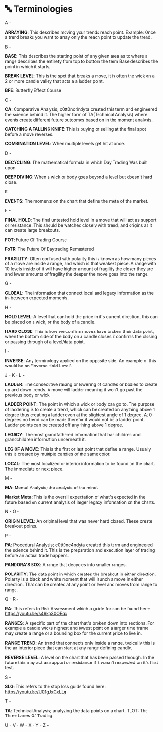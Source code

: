 # 🔤 Terminologies

A -

**ARRAYING**: This describes moving your trends reach point. Example: Once a trend breaks you want to array only the reach point to update the trend.



B -&#x20;

**BASE**: This describes the starting point of any given area as to where a range describes the entirety from top to bottom the term Base describes the point in which it starts.

**BREAK LEVEL**: This is the spot that breaks a move, it is often the wick on a 2 or more candle valley that acts a a ladder point.

**BFE**: Butterfly Effect Course



C -&#x20;

**CA**: Comparative Analysis; c0tt0nc4ndyta created this term and engineered the science behind it. The higher form of TA(Technical Analysis) where events create different future outcomes based on in the moment analysis.

**CATCHING A FALLING KNIFE**: This is buying or selling at the final spot before a move reverses.

**COMBINATION LEVEL**: When multiple levels get hit at once.



D -&#x20;

**DECYCLING**: The mathematical formula in which Day Trading Was built upon.

**DEEP DIVING**: When a wick or body goes beyond a level but doesn't hard close.



E -&#x20;

**EVENTS**: The moments on the chart that define the meta of the market.



F -&#x20;

**FINAL HOLD**: The final untested hold level in a move that will act as support or resistance. This should be watched closely with trend, and origins as it can create large breakouts.

**FOT**: Future Of Trading Course

**FoTR**: The Future Of Daytrading Remastered

**FRAGILITY**: Often confused with polarity this is known as how many pieces of a move are inside a range, and which is that weakest piece. A range with 10 levels inside of it will have higher amount of fragility the closer they are and lower amounts of fragility the deeper the move goes into the range.



G -&#x20;

**GLOBAL**: The information that connect local and legacy information as the in-between expected moments.



H -&#x20;

**HOLD LEVEL**: A level that can hold the price in it's current direction, this can be placed on a wick, or the body of a candle.

**HARD CLOSE**: This is how we confirm moves have broken their data point; when the bottom side of the body on a candle closes it confirms the closing or passing through of a level/data point.



I -&#x20;

**INVERSE**: Any terminology applied on the opposite side. An example of this would be an "Inverse Hold Level".



J - K - L -

**LADDER**: The consecutive raising or lowering of candles or bodies to create up and down trends. A move will ladder meaning it won't go past the previous body or wick.

**LADDER POINT**: The point in which a wick or body can go to. The purpose of laddering is to create a trend, which can be created on anything above 1 degree thus creating a ladder even at the slightest angle of 1 degree. At 0 degrees no trend can be made therefor it would not be a ladder point. Ladder points can be created off any thing above 1 degree.

**LEGACY**: The most grandfathered information that has children and grandchildren information underneath it.

**LEG OF A MOVE**: This is the first or last point that define a range. Usually this is created by multiple candles of the same color.

**LOCAL**: The most localized or interior information to be found on the chart. The immediate or next piece.



M -

**MA**: Mental Analysis; the analysis of the mind.

**Market Meta**: This is the overall expectation of what's expected in the future based on current analysis of larger legacy information on the charts.



N - O -&#x20;

**ORIGIN LEVEL**: An original level that was never hard closed. These create breakout points.



P -&#x20;

**PA**: Procedural Analysis; c0tt0nc4ndyta created this term and engineered the science behind it. This is the preparation and execution layer of trading before an actual trade happens.

**PANDORA'S BOX**: A range that decycles into smaller ranges.

**POLARITY**: The data point in which creates the breakout in either direction. Polarity is a black and white moment that will launch a move in either direction. That can be created at any point or level and moves from range to range.



Q - R -&#x20;

**RA**: This refers to Risk Assessment which a guide for can be found here: https://youtu.be/s49kp30OEqc

**RANGES**: A specific part of the chart that's broken down into sections. For example a candle wicks highest and lowest point on a larger time frame may create a range or a bounding box for the current price to live in.

**RANGE TREND**: An trend that connects only inside a range, typically this is the an interior piece that can start at any range defining candle.

**REVERSE LEVEL**: A level on the chart that has been passed through. In the future this may act as support or resistance if it wasn't respected on it's first test.



S -

**SLG**: This refers to the stop loss guide found here: https://youtu.be/U01gJxCxLLg



T -&#x20;

**TA**: Technical Analysis; analyzing the data points on a chart. TLOT: The Three Lanes Of Trading.

U - V - W - X - Y - Z -
